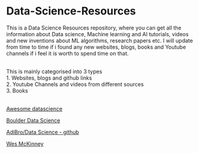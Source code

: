 # Data-Science-Resources
This is a Data Science Resources repository, where you can get all the information about Data science, Machine learning and AI tutorials, videos and new inventions about ML algorithms, research papers etc. I will update from time to time if i found any new websites, blogs, books and Youtube channels if i feel it is worth to spend time on that. 

<br>
This is mainly categorised into 3 types <br>
1. Websites, blogs and github links <br>
2. Youtube Channels and videos from different sources <br>
3. Books <br>
<br>

[Awesome datascience](https://github.com/academic/awesome-datascience) <br>

[Boulder Data Science](http://boulderdatascience.github.io/data-science-resources/) <br>

[AdiBro/Data Science - github](https://github.com/AdiBro/Data-Science-Resources) <br>

[Wes McKinney](https://wesmckinney.com/archives.html)
